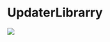# UpdaterLibrarry
[![](https://jitpack.io/v/rj1004/UpdaterLibrarry.svg)](https://jitpack.io/#rj1004/UpdaterLibrarry)
